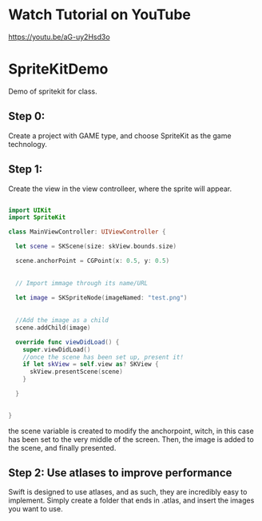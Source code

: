 # Watch Tutorial on YouTube
https://youtu.be/aG-uy2Hsd3o

# SpriteKitDemo
Demo of spritekit for class.

## Step 0:

Create a project with GAME type, and choose SpriteKit as the game technology.


## Step 1:

Create the view in the view controlleer, where the sprite will appear.

```swift

import UIKit
import SpriteKit

class MainViewController: UIViewController {

  let scene = SKScene(size: skView.bounds.size)

  scene.anchorPoint = CGPoint(x: 0.5, y: 0.5)
  
  
  // Import immage through its name/URL
  
  let image = SKSpriteNode(imageNamed: "test.png")
  
  
  //Add the image as a child
  scene.addChild(image)

  override func viewDidLoad() {
    super.viewDidLoad()
    //once the scene has been set up, present it!
    if let skView = self.view as? SKView { 
      skView.presentScene(scene)
    }

  }
  

}

```

the scene variable is created to modify the anchorpoint, witch, in this case has been set to the very middle of the screen.
Then, the image is added to the scene, and finally presented.


## Step 2: Use atlases to improve performance

Swift is designed to use atlases, and as such, they are incredibly easy to implement. Simply create a folder that ends in .atlas, and insert the images you want to use.


```swift



```
